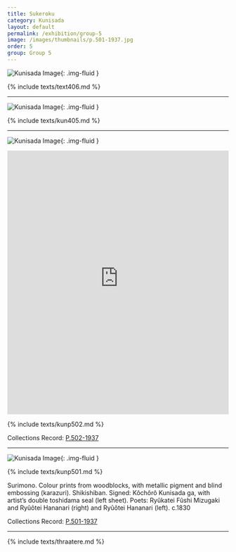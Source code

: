 ```yaml
---
title: Sukeroku
category: Kunisada
layout: default
permalink: /exhibition/group-5
image: /images/thumbnails/p.501-1937.jpg
order: 5
group: Group 5
---
```


![Kunisada Image]({{site.baseurl}}/images/prints/kunisada_loan_406.jpg){: .img-fluid }

{% include texts/text406.md %}

----

![Kunisada Image]({{site.baseurl}}/images/prints/kunisada_loan_405.jpg){: .img-fluid }

{% include texts/kun405.md %}

----

![Kunisada Image]({{site.baseurl}}/images/prints/p.502-1937.jpg){: .img-fluid }

<iframe src="https://data.fitzmuseum.cam.ac.uk/uv.html#?manifest=https://api.fitz.ms/data-distributor/iiif/object-182372/manifest&c=0&m=0&cv=0&config=https://data.fitzmuseum.cam.ac.uk/config.json&locales=en-GB:English (GB),cy-GB:Cymraeg,fr-FR:Français (FR),sv-SE:Svenska,xx-XX:English (GB) (xx-XX)&xywh=-4273,0,12249,5057&r=0" width="100%" height="600" allowfullscreen frameborder="0"></iframe>

{% include texts/kunp502.md %}

Collections Record: [P.502-1937](https://data.fitzmuseum.cam.ac.uk/id/object/182372)

-----

![Kunisada Image]({{site.baseurl}}/images/prints/p.501-1937.jpg){: .img-fluid }

{% include texts/kunp501.md %}

Surimono. Colour prints from woodblocks, with metallic pigment and blind embossing (karazuri). Shikishiban. Signed: Kôchôrô Kunisada ga, with artist’s double toshidama seal (left sheet). Poets: Ryûkatei Fûshi Mizugaki and Ryûôtei Hananari (right) and Ryûôtei Hananari (left). c.1830


Collections Record: [P.501-1937](https://data.fitzmuseum.cam.ac.uk/id/object/182371)

----

{% include texts/thraatere.md %}
